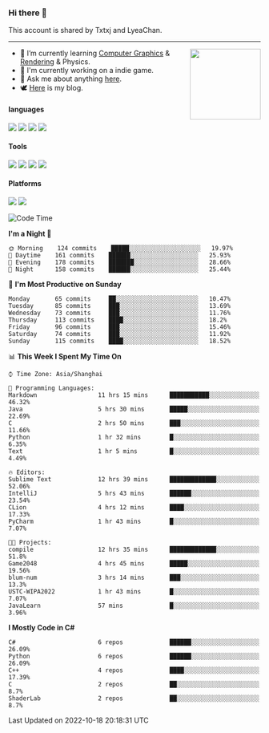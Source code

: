 ### Hi there 👋

This account is shared by Txtxj and LyeaChan.

---

<img align="right" height="141" src="https://github-readme-stats.vercel.app/api?username=txtxj&theme=tokyonight&show_icons=true&count_private=true">

- 🌱 I’m currently learning [Computer Graphics](https://github.com/txtxj/GAMES101) & [Rendering](https://github.com/txtxj/GAMES202) & Physics.
- 🐶 I'm currently working on a indie game.
- 💬 Ask me about anything [here](https://github.com/txtxj/txtxj/issues).
- 🕊️ [Here](https://txtxj.top) is my blog.

#### languages

![](https://img.shields.io/badge/C++-00599C?logo=cplusplus&logoColor=fff)
![](https://img.shields.io/badge/Python-3e74a2?logo=python&logoColor=fff)
![](https://img.shields.io/badge/C%23-239120?logo=csharp&logoColor=fff)
![](https://img.shields.io/badge/C-A8B9CC?logo=c&logoColor=555)


#### Tools

![](https://img.shields.io/badge/JetBrains-000000?logo=jetbrains&logoColor=fff)
![](https://img.shields.io/badge/Unity-FFFFFF?logo=unity&logoColor=000)
![](https://img.shields.io/badge/SublimeText_3-FF9800?logo=sublimetext&logoColor=fff)
![](https://img.shields.io/badge/Blender-F5792A?logo=blender&logoColor=fff)


#### Platforms

![](https://img.shields.io/badge/Windows_10-0078D6?logo=windows&logoColor=fff)
![](https://img.shields.io/badge/Ubuntu_20.04-E95420?logo=ubuntu&logoColor=fff)


<!--START_SECTION:waka-->
![Code Time](http://img.shields.io/badge/Code%20Time-404%20hrs%204%20mins-blue)

**I'm a Night 🦉** 

```text
🌞 Morning    124 commits    █████░░░░░░░░░░░░░░░░░░░░   19.97% 
🌆 Daytime    161 commits    ██████░░░░░░░░░░░░░░░░░░░   25.93% 
🌃 Evening    178 commits    ███████░░░░░░░░░░░░░░░░░░   28.66% 
🌙 Night      158 commits    ██████░░░░░░░░░░░░░░░░░░░   25.44%

```
📅 **I'm Most Productive on Sunday** 

```text
Monday       65 commits     ██░░░░░░░░░░░░░░░░░░░░░░░   10.47% 
Tuesday      85 commits     ███░░░░░░░░░░░░░░░░░░░░░░   13.69% 
Wednesday    73 commits     ███░░░░░░░░░░░░░░░░░░░░░░   11.76% 
Thursday     113 commits    ████░░░░░░░░░░░░░░░░░░░░░   18.2% 
Friday       96 commits     ███░░░░░░░░░░░░░░░░░░░░░░   15.46% 
Saturday     74 commits     ███░░░░░░░░░░░░░░░░░░░░░░   11.92% 
Sunday       115 commits    ████░░░░░░░░░░░░░░░░░░░░░   18.52%

```


📊 **This Week I Spent My Time On** 

```text
⌚︎ Time Zone: Asia/Shanghai

💬 Programming Languages: 
Markdown                 11 hrs 15 mins      ███████████░░░░░░░░░░░░░░   46.32% 
Java                     5 hrs 30 mins       █████░░░░░░░░░░░░░░░░░░░░   22.69% 
C                        2 hrs 50 mins       ███░░░░░░░░░░░░░░░░░░░░░░   11.66% 
Python                   1 hr 32 mins        █░░░░░░░░░░░░░░░░░░░░░░░░   6.35% 
Text                     1 hr 5 mins         █░░░░░░░░░░░░░░░░░░░░░░░░   4.49%

🔥 Editors: 
Sublime Text             12 hrs 39 mins      █████████████░░░░░░░░░░░░   52.06% 
IntelliJ                 5 hrs 43 mins       ██████░░░░░░░░░░░░░░░░░░░   23.54% 
CLion                    4 hrs 12 mins       ████░░░░░░░░░░░░░░░░░░░░░   17.33% 
PyCharm                  1 hr 43 mins        █░░░░░░░░░░░░░░░░░░░░░░░░   7.07%

🐱‍💻 Projects: 
compile                  12 hrs 35 mins      █████████████░░░░░░░░░░░░   51.8% 
Game2048                 4 hrs 45 mins       █████░░░░░░░░░░░░░░░░░░░░   19.56% 
blum-num                 3 hrs 14 mins       ███░░░░░░░░░░░░░░░░░░░░░░   13.3% 
USTC-WIPA2022            1 hr 43 mins        █░░░░░░░░░░░░░░░░░░░░░░░░   7.07% 
JavaLearn                57 mins             █░░░░░░░░░░░░░░░░░░░░░░░░   3.96%

```

**I Mostly Code in C#** 

```text
C#                       6 repos             ██████░░░░░░░░░░░░░░░░░░░   26.09% 
Python                   6 repos             ██████░░░░░░░░░░░░░░░░░░░   26.09% 
C++                      4 repos             ████░░░░░░░░░░░░░░░░░░░░░   17.39% 
C                        2 repos             ██░░░░░░░░░░░░░░░░░░░░░░░   8.7% 
ShaderLab                2 repos             ██░░░░░░░░░░░░░░░░░░░░░░░   8.7%

```



 Last Updated on 2022-10-18 20:18:31 UTC
<!--END_SECTION:waka-->
